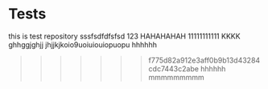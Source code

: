 # Tests 
this is test repository
sssfsdfdfsfsd
123
HAHAHAHAH
11111111111
KKKK
ghhggjghjj
jhjjkjkoio9uoiuiouiopuopu
hhhhhh
>>>>>>> f775d82a912e3aff0b9b13d43284cdc7443c2abe
hhhhhh
mmmmmmmmm


